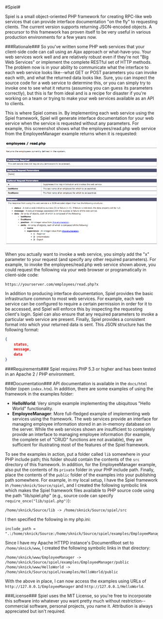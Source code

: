 #Spiel#

Spiel is a small object-oriented PHP framework for creating RPC-like web
services that can provide interface documentation "on the fly" to requesting
clients. The current version supports returning JSON-encoded objects. A
precursor to this framework has proven itself to be very useful in various
production environments for a few years now.

###Rationale###
So you've written some PHP web services that your client-side code can call
using an Ajax approach or what-have-you. Your web services work well and are
relatively robust even if they're not "Big Web Services" or implement the
complete RESTful set of HTTP methods. The problem now is in your ability to
communicate what the interface to each web service looks like--what GET or POST
parameters you can invoke each with, and what the returned data looks like.
Sure, you can inspect the source code for a web service to determine this, or
you can simply try to invoke one to see what it returns (assuming you can guess
its parameters correctly), but this is far from ideal and is a recipe for
disaster if you're working on a team or trying to make your web services
available as an API to clients.

This is where Spiel comes in. By implementing each web service using the Spiel
framework, Spiel will generate interface documentation for your web service
when the service is requested without any parameters. For example, this
screenshot shows what the employees/read.php web service from the
EmployeeManager example returns when it is requested:

![Example](/example.png "Example of web service documentation returned by Spiel")

When you actually want to invoke a web service, you simply add the "x" parameter
to your request (and specify any other required parameters). For example, to
invoke the employees/read.php web service shown above, you could request the
following via your web browser or programatically in client-side code:

```
https://yourserver.com/employees/read.php?x
```

In addition to producing interface documentation, Spiel provides the basic
infrastructure common to most web services. For example, each web service can be
configured to require a certain permission in order for it to be accessed, and
Spiel will enforce this by inspecting the requesting client's login. Spiel can
also ensure that any required parameters to invoke a particular web service are
present. Finally, Spiel provides a consistent format into which your returned
data is sent. This JSON structure has the following format:

```JSON
{
    status,
    message,
    data
}
```

###Requirements###
Spiel requires PHP 5.3 or higher and has been tested in an Apache 2 / PHP
environment.

###Documentation###
API documentation is available in the `docs/html` folder (open `index.htm`). In
addition, there are some examples of using the framework in the examples folder:

- **HelloWorld**: Very simple example implementing the ubiquitous "Hello World"
  functionality.
- **EmployeeManager**: More full-fledged example of implementing web services
  using the framework. The web services provide an interface for managing
  employee information stored in an in-memory database on the server. While the
  web services shown are insufficient to completely provide an interface to
  managing employee information (for example, the complete set of "CRUD"
  functions are not available), they are sufficient for illustrating most of the
  features of the Spiel framework.

To see the examples in action, put a folder called `lib` somewhere in your PHP
include path; this folder should contain the contents of the `src` directory of
this framework. In addition, for the EmployeeManager example, also put the
contents of its `private` folder in your PHP include path. Finally, place the
contents of the `public` folder of the examples into your publishing path
somewhere. For example, in my local setup, I have the Spiel framework in
`/home/sknick/Source/spiel`, and I created the following symbolic link which
makes the Spiel framework files available to PHP source code using the path
"lib/spiel.php" (e.g., source code can specify `require_once("lib/spiel.php")`):

```
/home/sknick/Source/lib -> /home/sknick/Source/spiel/src
```

I then specified the following in my php.ini:

```
include_path = ".:/home/sknick/Source:/home/sknick/Source/spiel/examples/EmployeeManager/private"
```

Since I have my Apache HTTPD instance's DocumentRoot set to `/home/sknick/www`,
I created the following symbolic links in that directory:

```
/home/sknick/www/EmployeeManager -> /home/sknick/Source/spiel/examples/EmployeeManager/public
/home/sknick/www/HelloWorld -> /home/sknick/Source/spiel/examples/HelloWorld/public
```

With the above in place, I can now access the examples using URLs of
`http://127.0.0.1/EmployeeManager` and `http://127.0.0.1/HelloWorld`.

###License###
Spiel uses the MIT License, so you're free to incorporate this software into
whatever you want pretty much without restriction--commercial software, personal
projects, you name it. Attribution is always appreciated but isn't required.
